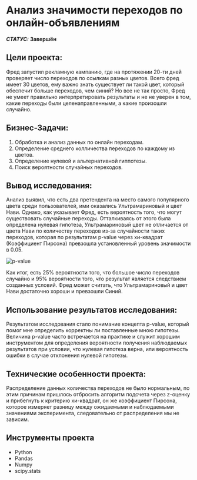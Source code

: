 # Анализ значимости переходов по онлайн-объявлениям



***СТАТУС:*** **Завершён**


## Цели проекта:

Фред запустил рекламную кампанию, где на протяжении 20-ти дней проверяет число переходов по ссылкам разных цветов. Всего фред имеет 30 цветов, ему важно знать существует ли такой цвет, который обеспечит больше
переходов, чем синий? Но все не так просто, Фред не умеет правильно интерпретировать результаты и не не уверен в том, какие переходы были целенаправленными, а какие произошли случайно.

## Бизнес-Задачи: 

1. Обработка и анализ данных по онлайн переходам.
2. Определение среднего колличества переходов по каждому из цветов.
3. Определение нулевой и альтернативной гиппотезы.
4. Поиск вероятности случайных переходов.

## Вывод исследования:

Анализ выявил, что есть два претендента на место самого популярного цвета среди пользователей, ими оказались Ультрамариновый и цвет Нави. Однако, как указывает Фред, есть вероятность того, что могут существовать случайные переходы. Отталкиваясь от этого была определена нулевая гипотеза, Ультрамариновый цвет не отличается от цвета Нави по количеству переходов из-за случайности таких переходов, которая по результатам p-value через хи-квадрат (Коэффициент Пирсона) превзошла установленный уровень значимости в 0.05. 

<img src="https://imgur.com/a/rbtQ551" alt="p-value"/>

Как итог, есть 25% вероятности того, что большое число переходов случайно и 95% вероятности того, что результат является следствием созданных условий. Фред может считать, что Ультрамариновый и цвет Нави достаточно хороши и превзошли Синий.

## Использование результатов исследования:

Результатом исследования стало понимание концепта p-value, который помог мне определить корректны ли поставленные мною гипотезы. Величина p-value часто встречается на практике и служит хорошим инструментом для определения  вероятности получения наблюдаемых результатов при условии, что нулевая гипотеза верна, или вероятность ошибки в случае отклонения нулевой гипотезы.

## Технические особенности проекта:

Распределение данных количества переходов не было нормальным, по этим причинам пришлось отбросить алгоритм подсчета через z-оценку и прибегнуть к критерию хи-квадрат, он же коэффициент Пирсона, которое измеряет разницу между ожидаемыми и наблюдаемыми значениями эксперимента, следовательно от распределения мы не зависим.

## Инструменты проекта

- Python
- Pandas
- Numpy
- scipy.stats
